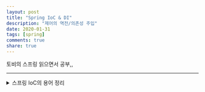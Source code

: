 ```yaml
---
layout: post
title: "Spring IoC & DI"  
description: "제어의 역전/의존성 주입"
date: 2020-01-31
tags: [spring]
comments: true
share: true
---
```


토비의 스프링 읽으면서 공부,,

---
 
<details>  
<summary>스프링 IoC의 용어 정리</summary>  
<div markdown="1"> 
   
- 빈(bean)  
빈 또는 빈 오브젝트는 스프링이 IoC 방식으로 관리하는 오브젝트라는 뜻이다. 관리되는 오브젝트라고 부르기도 한다.    
스프링을 사용하는 애플리케이션에서 만들어지는 모든 오브젝트가 다 빈은 아니다.    
그중에서 스프링이 직접 생성과 제어를 담당하는 오브젝트만을 빈이라고 부른다.   

- 빈 팩토리(bean factory)  
스프링의 IoC를 담당하는 핵심 컨테이너를 가리킨다. 빈을 등록, 생성, 조회, 돌려주는 등의 부가적인 빈을 관리하는 기능을 담당한다.   
보통은 이 빈 팩토리를 바로 사용하지 않고 이를 확장한 애플리케이션 컨텍스트를 이용한다.   
BeanFactory라고 붙여쓰면 빈 팩토리가 구현하고 있는 가장 기본적인 인터페이스의 이름이 된다. 이 인터페이스에 getBean()과 같은 메소드가 정의되어 있다.   

- 애플리케이션 컨텍스트(application context)  
빈 팩토리를 확장한 IoC 컨테이너이다. 빈을 등록하고 관리하는 기본적인 기능은 빈 팩토리와 동일하다.   
ApplicationContext라고 적으면 애플리케이션 컨텍스트가 구현해야 하는 기본 인터페이스를 가리키는 것이다.   
ApplicationContext는 BeanFactory를 상속한다.   

- 설정정보/설정 메타정보(configuration metadata)   
스프링의 설정정보란 애플리케이션 컨텍스트 또는 빈 팩토리가 IoC를 적용하기 위해 사용하는 메타정보를 말한다.   
설정정보는 보통 IoC 컨테이너에 의해 관리되는 애플리케이션 오브젝트를 생성하고 구성할 때 사용된다.   

- 컨테이너 또는 IoC 컨테이너   
IoC 방식으로 빈을 관리한다는 의미에서 애플리케이션 컨텍스트나 빈 팩토리를 컨테이너 또는 IoC 컨테이너라고도 한다.   

- 스프링 프레임워크   
스프링 프레임워크는 IoC 컨테이너, 애플리케이션 컨텍스트를 포함해서 스프링이 제공하는 모든 기능을 통틀어 말할 때 주로 사용한다.    
그냥 스프링이라고 줄여서 말하기도 한다.         
</div>  

### 제어권의 이전을 통한 제어관계 역전    
일반적으로 main() 메서드와 같이 프로그램이 시작되는 시검에서 다음에 사용할 오브젝트를 결정하고   
결정한 오브젝트를 생성, 메소드 호출, 그 오브젝트 메소드에서 사용할 것을 결정 등의 작업이 반복된다.    
이런 프로그램 구조에서 각 오브젝트는 프로그램 흐름을 결정하거나 사용할 오브젝트를 구성하는 작업에 능동적으로 참여한다.   
제어의 역전이란 이런 제어 흐름의 개념을 거꾸로 뒤집는 것이다.   
제어의 역전에서는 오브젝트가 자신이 사용할 오브젝트를 스스로 선택하지 않는다. 생성하지도 않는다.   
또 자신이 어떻게 만들어지고 사용되는지를 알 수 없다. 모든 제어 권한을 다른 대상에게 위임하기 때문이다.   

제어의 역전 개념은 이미 폭넓게 적용되어 있다. 서블릿을 생각해보면,   
서블릿을 개발해서 서버에 배포할 수는 있지만 그 실행을 개발자가 직접 제어할 수 있는 방법은 없다.   
서블릿 안에 main() 메소드가 있어서 직접 실행할 수 있는 것도 아니다.   
대신 서블릿에 대한 제어 권한을 가진 컨테이너가 적절한 시점에 서블릿 클래스의 오브젝트를 만들고 그 안의 메소드를 호출한다.   

### 애플리케이션 컨텍스트의 동작방식     
```@Configuration```이 붙은 클래스는 이 애플리케이션 컨텍스트가 활용하는 IoC 설정정보다.   
애플리케이션 컨텍스트는 클래스를 설정정보로 등록해두고 ```@Bean```이 붙은 메소드의 이름을 가져와 빈 목록을 만들어둔다.   
클라이언트가 애플리케이션 컨텍스트의 getBean()을 호출하면 자신의 빈 목록에서 요청한 이름이 있는지 찾고,  
있가면 빈을 생성하는 메소드를 호출해서 오브젝트를 생성시킨 후 클라이언트에 돌려준다.   

### 애플리케이션 컨텍스트를 사용할 때의 장점   
- 클라이언트느 구체적인 팩토리 클래스를 알 필요가 없다.   
- 애플리케이션 컨텍스트는 종합 IoC 서비스를 제공해준다.   
- 애플리케이션 컨텍스트는 빈을 검색하는 다양한 방법을 제공한다.   

### 싱글톤 레지스트리로서의 애플리케이션 컨텍스트    
애플리케이션 컨텍스트는 IoC 컨테이너이자 동시에 싱글톤을 저장하고 관리하는 싱글톤 레지스트리이기도 하다.   
스프링은 별다른 설정이 없으면 내부에서 생성하는 빈 오브젝트를 모두 싱글톤으로 만든다.    

**왜 스프링은 싱글톤으로 빈을 만들까?**          
스프링이 주로 적용되는 대상이 자바 엔터프라이즈 기술을 사용하는 서버 환경이기 때문이다.   
즉, 사용자가 많다는 말이다. 매번 클라이언트 요청이 올 때마다 각 로직을 담당하는 오브젝트를 새로 만들어서 사용한다고 생각해보자.   
아무리 자바의 오브젝트 생성과 가비지 컬렉션이 좋아졌어도 서버가 감당하기 힘들다.   
그래서 기본적으로 싱글톤으로 객체의 갯수를 제한한다.  

### 싱글톤 레지스트리   
스프링은 서버환경에서 싱글톤이 만들어져서 서비스 오브젝트 방식으로 사용되는 것은 적극 지지!   
하지만 자바의 기본적인 싱글톤 패턴은 여러 가지 단점이 있다..  
그래서 스프링은 직접 싱글톤 형태의 오브젝트를 마늗ㄹ고 관리하는 기능을 제공한다. 이것을 싱글톤 레지스트리라고 한다.   
스프링 컨테이너는 싱글톤 관리 컨테이너이도 하다.    

**싱글톤 레지스트리 장점**  
- static 메서드와 private 생성자를 사용해야 하는게 아니라 평범한 자바 클래스를 싱글톤으로 활용하게 해준다.     
  오브젝트 생성에 관한 모든 권한은 IoC 기능을 제공하는 애플리케이션 컨텍스트에게 있기 때문이다.   
- 싱글톤 방식으로 사용될 어플리케이션 클래스라도 public 생성자를 가질 수 있다.   
  싱글톤으로 사용해야 하는 환경이 아니라면 간단히 오브젝트를 생성해서 사용할 수 있다.     
  따라서 테스트 환경에서 자유롭게 오브젝트를 만들 수 있고, 목 오브젝트로 대체하는 것도 간단하다.    
  생성자 파라미터를 이용해서 사용할 오브젝트를 넣어주게 할 수도 있다.     
- 싱글톤 패턴과 달리 스프링이 지지하는 객체지향 설계 방식과 원칙, 디자인 패턴 등을 적용하는 데 제약이 없다.   

스프링은 IoC 컨테이너일 뿐만 아니라, 
고전적인 싱글톤 패턴을 대신해서 싱글톤을 만들고 관리해주는 싱글톤 레지스트리라는 점을 기억해두자!  

**싱글톤으로 만들어지기 때문에 주의해야 할 점**  
- 싱글톤이 멀티스레드 환경에서 서비스 형태의 오브젝트로 사용되는 경우에는 상태정보를 내부에 갖고 있지 않은 
  무상태 방식(stateless)으로 만들어져야 한다.       
  서로 값을 덮어쓰고 자신이 저장하지 않은 값을 읽어올 수 있기 때문에 싱글톤은 기본적으로   
  인스턴스 필드의 값을 변경하고 유지하는 상태유지 방식(stateful)으로 만들지 않는다.      
  > 이를 지키지 않고 서버에 배포하면 여러 사용자가 동시에 접속했을 때 데이터가 엉망이 될 수 있다. 
  > 읽기전용의 값이라면 초기화 시점에서 인스턴스 변수에 저장해두고 공유하는 것은 아무런 문제가 없다. 
- 스프링의 싱글톤 빈으로 사용되는 클래스를 만들 때는 바뀌는 정보는 로컬 변수로 정의하거나, 파라미터로 주고받으면서 사용하게 해야 한다.   
- 이 부분 아직 공부중 ~ 

### 스프링 빈의 스코프   
스프링이 관리하는 오브젝트, 즉 빈이 생성되고, 존재하고, 적용되는 범위에 대해 알아보자!   
스프링에서 이것을 빈의 스코프라고 한다. 스프링 빈의 기본 스코프는 싱글톤이다.    
싱글톤 스코프는 컨테이너 내에 한 개의 오브젝트만 만들어져서, 강제로 제거 하지 않는 한 스프링 컨테이너가 존재하는 동안 계속 유지된다.     

경우에 따라 싱글톤 외의 스코프를 가질 수 있다.   
- 프로토타입 스코프 : 싱글톤 스코프와는 다르게 컨테이너에 빈을 요청할 때마다 매번 새로운 오브젝트를 만든다.    
- 리퀘스트 스코프 : 웹을 통해 새로운 HTTP 요청이 생길때마다 생성된다.   


### 프로그래밍에서 의존성이란?   
스프링의 IoC(Inversion of Control / 제어의 역전)라고도 하는 DI(Dependency Injection / 의존성 주입)을 알아보기 전에   
자바에서의 의존성이 무엇인지도 알아보자.   

```new Car();```  
Car 객체 생성자에서 ```new Tire();```     
의존성을 단순하게 정의해서 new라고 하자.      
new를 실행하는 Car와 Tire사이에서 Car가 Tire에 의존한다.      

결론적으로 전체가 부분에 의존한다고 할 수 있다. 
의존하는 객체(전체)와 의존되는 객체(부분) 사이에 집합 관계와 구성 관계로 구분할 수도 있다.   
일단 전체가 부분에 의존한다는 것과 프로그래밍에서 의존 관계는 new로 표현된다는 것만 기억하자!
> 집합 관계 : 부분이 전체와 다른 생명 주기를 가질 수 있다. 예) 집 vs. 냉장고   
> 구성 관계 : 부분은 전체와 같은 생명 주기를 갖는다. 예) 사람 vs. 심장   

(1) 스프링 없이 의존성 주입하기 1 - 생성자를 통한 의존성 주입    
(2) 스프링 없이 의존성 주입하기 2 - 속성을 통한 의존성 주입    
(3) 스프링을 통한 의존성 주입 1 - XML 파일 사용    
(4) 스프링을 통한 의존성 주입 2 - 스프링 설정 파일(XML)에서 속성 주입    
(5) 스프링을 통한 의존성 주입 3 - ```@Autowired```를 통한 속성 주입    
(6) 스프링을 통한 의존성 주입 4 - ```@Resource```를 통한 속성 주입        

